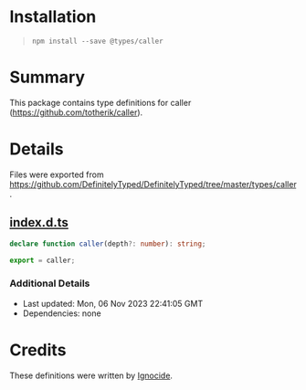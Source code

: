 # Installation
> `npm install --save @types/caller`

# Summary
This package contains type definitions for caller (https://github.com/totherik/caller).

# Details
Files were exported from https://github.com/DefinitelyTyped/DefinitelyTyped/tree/master/types/caller.
## [index.d.ts](https://github.com/DefinitelyTyped/DefinitelyTyped/tree/master/types/caller/index.d.ts)
````ts
declare function caller(depth?: number): string;

export = caller;

````

### Additional Details
 * Last updated: Mon, 06 Nov 2023 22:41:05 GMT
 * Dependencies: none

# Credits
These definitions were written by [Ignocide](https://github.com/ignocide).
